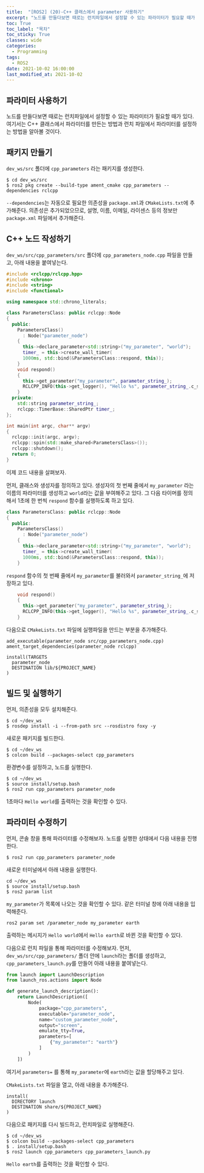 ```yaml
---
title:  "[ROS2] (20)-C++ 클래스에서 parameter 사용하기"
excerpt: "노드를 만들다보면 때로는 런치파일에서 설정할 수 있는 파라미터가 필요할 때가 있다."
toc: True
toc_label: "목차"
toc_sticky: True
classes: wide
categories:
  - Programming
tags:
  - ROS2
date: 2021-10-02 16:00:00
last_modified_at: 2021-10-02
---
```


## 파라미터 사용하기
노드를 만들다보면 때로는 런치파일에서 설정할 수 있는 파라미터가 필요할 때가 있다. 여기서는 C++ 클래스에서 파라미터를 만든는 방법과 런치 파일에서 파라미터를 설정하는 방법을 알아볼 것이다.

## 패키지 만들기
`dev_ws/src` 폴더에 `cpp_parameters` 라는 패키지를 생성한다.

```
$ cd dev_ws/src
$ ros2 pkg create --build-type ament_cmake cpp_parameters --dependencies rclcpp
```

`--dependencies`는 자동으로 필요한 의존성을 `package.xml`과 `CMakeLists.txt`에 추가해준다. 의존성은 추가되었으므로, 설명, 이름, 이메일, 라이센스 등의 정보만 `package.xml` 파일에서 추가해준다.

## C++ 노드 작성하기
`dev_ws/src/cpp_parameters/src` 폴더에 `cpp_parameters_node.cpp` 파일을 만들고, 아래 내용을 붙여넣는다.

```cpp
#include <rclcpp/rclcpp.hpp>
#include <chrono>
#include <string>
#include <functional>

using namespace std::chrono_literals;

class ParametersClass: public rclcpp::Node
{
  public:
    ParametersClass()
      : Node("parameter_node")
    {
      this->declare_parameter<std::string>("my_parameter", "world");
      timer_ = this->create_wall_timer(
      1000ms, std::bind(&ParametersClass::respond, this));
    }
    void respond()
    {
      this->get_parameter("my_parameter", parameter_string_);
      RCLCPP_INFO(this->get_logger(), "Hello %s", parameter_string_.c_str());
    }
  private:
    std::string parameter_string_;
    rclcpp::TimerBase::SharedPtr timer_;
};

int main(int argc, char** argv)
{
  rclcpp::init(argc, argv);
  rclcpp::spin(std::make_shared<ParametersClass>());
  rclcpp::shutdown();
  return 0;
}
```

이제 코드 내용을 살펴보자. 

먼저, 클래스와 생성자를 정의하고 있다. 생성자의 첫 번째 줄에서 `my_parameter` 라는 이름의 파라미터를 생성하고 `world`라는 값을 부여해주고 있다. 그 다음 타이머를 정의해서 1초에 한 번씩 `respond` 함수를 실행하도록 하고 있다.

```cpp
class ParametersClass: public rclcpp::Node
{
  public:
    ParametersClass()
      : Node("parameter_node")
    {
      this->declare_parameter<std::string>("my_parameter", "world");
      timer_ = this->create_wall_timer(
      1000ms, std::bind(&ParametersClass::respond, this));
    }
```

`respond` 함수의 첫 번째 줄에서 `my_parameter`를 불러와서 `parameter_string_`에 저장하고 있다.

```cpp
    void respond()
    {
      this->get_parameter("my_parameter", parameter_string_);
      RCLCPP_INFO(this->get_logger(), "Hello %s", parameter_string_.c_str());
    }
```

다음으로 `CMakeLists.txt` 파일에 실행파일을 만드는 부분을 추가해준다.

```
add_executable(parameter_node src/cpp_parameters_node.cpp)
ament_target_dependencies(parameter_node rclcpp)

install(TARGETS
  parameter_node
  DESTINATION lib/${PROJECT_NAME}
)
```

## 빌드 및 실행하기
먼저, 의존성을 모두 설치해준다.

```
$ cd ~/dev_ws
$ rosdep install -i --from-path src --rosdistro foxy -y
```

새로운 패키지를 빌드한다.

```
$ cd ~/dev_ws
$ colcon build --packages-select cpp_parameters
```

환경변수를 설정하고, 노드를 실행한다.

```
$ cd ~/dev_ws
$ source install/setup.bash
$ ros2 run cpp_parameters parameter_node
```

1초마다 `Hello world`를 출력하는 것을 확인할 수 있다.

## 파라미터 수정하기
먼저, 콘솔 창을 통해 파라미터를 수정해보자. 노드를 실행한 상태에서 다음 내용을 진행한다.

```
$ ros2 run cpp_parameters parameter_node
```

새로운 터미널에서 아래 내용을 실행한다.

```
cd ~/dev_ws
$ source install/setup.bash
$ ros2 param list
```

`my_parameter`가 목록에 나오는 것을 확인할 수 있다. 같은 터미널 창에 아래 내용을 입력해준다.

```
ros2 param set /parameter_node my_parameter earth
```

출력하는 메시지가 `Hello world`에서 `Hello earth`로 바뀐 것을 확인할 수 있다.

다음으로 런치 파일을 통해 파라미터를 수정해보자. 먼저, `dev_ws/src/cpp_parameters/` 폴더 안에 `launch`라는 폴더를 생성하고, `cpp_parameters_launch.py`를 만들어 아래 내용을 붙여넣는다.

```py
from launch import LaunchDescription
from launch_ros.actions import Node

def generate_launch_description():
    return LaunchDescription([
        Node(
            package="cpp_parameters",
            executable="parameter_node",
            name="custom_parameter_node",
            output="screen",
            emulate_tty=True,
            parameters=[
                {"my_parameter": "earth"}
            ]
        )
    ])
```

여기서 `parameters=` 를 통해 `my_parameter`에 `earth`라는 값을 할당해주고 있다.

`CMakeLists.txt` 파일을 열고, 아래 내용을 추가해준다.

```
install(
  DIRECTORY launch
  DESTINATION share/${PROJECT_NAME}
)
```

다음으로 패키지를 다시 빌드하고, 런치파일로 실행해준다.

```
$ cd ~/dev_ws
$ colcon build --packages-select cpp_parameters
$ . install/setup.bash
$ ros2 launch cpp_parameters cpp_parameters_launch.py
```

`Hello earth`를 출력하는 것을 확인할 수 있다.